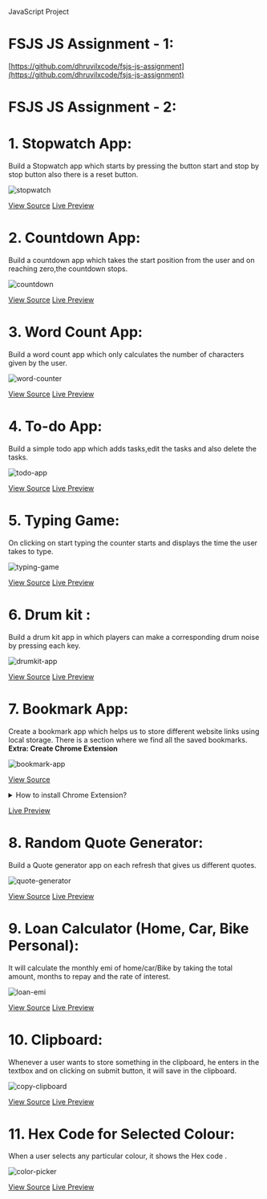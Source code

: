 JavaScript Project

# FSJS JS Assignment - 1:
[https://github.com/dhruvilxcode/fsjs-js-assignment](https://github.com/dhruvilxcode/fsjs-js-assignment)

# FSJS JS Assignment - 2:

# 1. Stopwatch App:
Build a Stopwatch app which starts by pressing the button start and stop by stop button also there is a reset button.

![stopwatch](./stopwatch-app/stopwatch.gif)

[View Source](./stopwatch-app/)
[Live Preview](https://dhruvil-fsjs-assignment-2.netlify.app/stopwatch-app/)

# 2. Countdown App:
Build a countdown app which takes the start position from the user and on reaching zero,the countdown stops.

![countdown](./countdown-app/countdown-app.gif)

[View Source](./countdown-app/)
[Live Preview](https://dhruvil-fsjs-assignment-2.netlify.app/countdown-app/)

# 3. Word Count App:
Build a word count app which only calculates the number of characters given by the user.

![word-counter](./word-count-app/word-counter.gif)

[View Source](./word-count-app/)
[Live Preview](https://dhruvil-fsjs-assignment-2.netlify.app/word-count-app/)


# 4. To-do App:
Build a simple todo app which adds tasks,edit the tasks and also delete the tasks.

![todo-app](./todo-app/todo-app.gif)

[View Source](./todo-app/)
[Live Preview](https://dhruvil-fsjs-assignment-2.netlify.app/todo-app/)


# 5. Typing Game:
On clicking on start typing the counter starts and displays the time the user takes to type.

![typing-game](./typing-game/typing-game.gif)

[View Source](./typing-game/)
[Live Preview](https://dhruvil-fsjs-assignment-2.netlify.app/typing-game/)


# 6.  Drum kit :
Build a drum kit app in which players can make a corresponding drum noise by pressing each key.

![drumkit-app](./drum-kit-app/drumkit-app.png)

[View Source](./drum-kit-app/)
[Live Preview](https://dhruvil-fsjs-assignment-2.netlify.app/drum-kit-app/)


# 7. Bookmark App:
Create a bookmark app which helps us to store different website links using local storage. There is a section where we find all the saved bookmarks.
**Extra: Create Chrome Extension**

![bookmark-app](./bookmark-app/bookmark-app.gif)

[View Source](./bookmark-app/)

<details>
    <summary>How to install Chrome Extension?</summary>

1. Download the following folder [Click here](./bookmark-app/chrome-extension-src/)
2. Open Chrome Extensions Manager [chrome://extensions/](chrome://extensions/)
3. Turn on Developer Mode
4. Click on Load Unpacked, and select downloaded folder.
</details> 

[Live Preview](https://dhruvil-fsjs-assignment-2.netlify.app/bookmark-app/)

# 8. Random Quote Generator:
Build a Quote generator app on each refresh that gives us different quotes.

![quote-generator](./random-quote-generator/screenshot.png)

[View Source](./random-quote-generator/)
[Live Preview](https://dhruvil-fsjs-assignment-2.netlify.app/random-quote-generator/)

# 9. Loan Calculator (Home, Car, Bike Personal):
It will calculate the monthly emi of home/car/Bike by taking the total amount, months to repay and the rate of interest.

![loan-emi](./loan-calculator/loan-emi-calculator.gif)

[View Source](./loan-calculator/)
[Live Preview](https://dhruvil-fsjs-assignment-2.netlify.app/loan-calculator/)


# 10. Clipboard:
Whenever a user wants to store something in the clipboard, he enters in the textbox  and on clicking on submit button, it will save in the clipboard.

![copy-clipboard](./clipboard-app/copy-to-clipboard.gif)

[View Source](./clipboard-app/)
[Live Preview](https://dhruvil-fsjs-assignment-2.netlify.app/clipboard-app/)


# 11. Hex Code for Selected Colour:
When a user selects any particular colour, it shows the Hex code .

![color-picker](./colors-app/color-picker.gif)

[View Source](./colors-app/)
[Live Preview](https://dhruvil-fsjs-assignment-2.netlify.app/colors-app/)
